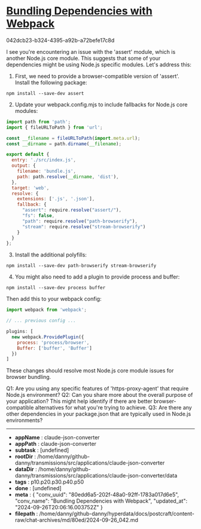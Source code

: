 # [Bundling Dependencies with Webpack](https://claude.ai/chat/80edd6a5-202f-48a0-92ff-1783a017d6e5)

042dcb23-b324-4395-a92b-a72befe17c8d

 I see you're encountering an issue with the 'assert' module, which is another Node.js core module. This suggests that some of your dependencies might be using Node.js specific modules. Let's address this:

1. First, we need to provide a browser-compatible version of 'assert'. Install the following package:

```
npm install --save-dev assert
```

2. Update your webpack.config.mjs to include fallbacks for Node.js core modules:

```javascript
import path from 'path';
import { fileURLToPath } from 'url';

const __filename = fileURLToPath(import.meta.url);
const __dirname = path.dirname(__filename);

export default {
  entry: './src/index.js',
  output: {
    filename: 'bundle.js',
    path: path.resolve(__dirname, 'dist'),
  },
  target: 'web',
  resolve: {
    extensions: ['.js', '.json'],
    fallback: {
      "assert": require.resolve("assert/"),
      "fs": false,
      "path": require.resolve("path-browserify"),
      "stream": require.resolve("stream-browserify")
    }
  }
};
```

3. Install the additional polyfills:

```
npm install --save-dev path-browserify stream-browserify
```

4. You might also need to add a plugin to provide process and buffer:

```
npm install --save-dev process buffer
```

Then add this to your webpack config:

```javascript
import webpack from 'webpack';

// ... previous config ...

plugins: [
  new webpack.ProvidePlugin({
    process: 'process/browser',
    Buffer: ['buffer', 'Buffer']
  })
]
```

These changes should resolve most Node.js core module issues for browser bundling.

Q1: Are you using any specific features of 'https-proxy-agent' that require Node.js environment?
Q2: Can you share more about the overall purpose of your application? This might help identify if there are better browser-compatible alternatives for what you're trying to achieve.
Q3: Are there any other dependencies in your package.json that are typically used in Node.js environments?

---

* **appName** : claude-json-converter
* **appPath** : claude-json-converter
* **subtask** : [undefined]
* **rootDir** : /home/danny/github-danny/transmissions/src/applications/claude-json-converter
* **dataDir** : /home/danny/github-danny/transmissions/src/applications/claude-json-converter/data
* **tags** : p10.p20.p30.p40.p50
* **done** : [undefined]
* **meta** : {
  "conv_uuid": "80edd6a5-202f-48a0-92ff-1783a017d6e5",
  "conv_name": "Bundling Dependencies with Webpack",
  "updated_at": "2024-09-26T20:06:16.003752Z"
}
* **filepath** : /home/danny/github-danny/hyperdata/docs/postcraft/content-raw/chat-archives/md/80ed/2024-09-26_042.md